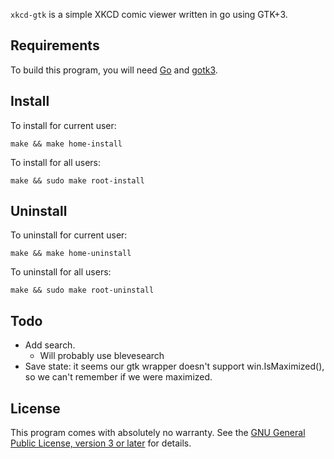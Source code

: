 `xkcd-gtk` is a simple XKCD comic viewer written in go using GTK+3.

Requirements
------------

To build this program, you will need [Go](https://golang.org/) and
[gotk3](https://github.com/gotk3/gotk3/wiki#installation).

Install
-------

To install for current user:

	make && make home-install

To install for all users:

	make && sudo make root-install

Uninstall
---------

To uninstall for current user:

	make && make home-uninstall

To uninstall for all users:

	make && sudo make root-uninstall

Todo
----

- Add search.
  - Will probably use blevesearch
- Save state: it seems our gtk wrapper doesn't support
  win.IsMaximized(), so we can't remember if we were maximized.

License
-------

This program comes with absolutely no warranty. See the [GNU General
Public License, version 3 or later](LICENSE) for details.
